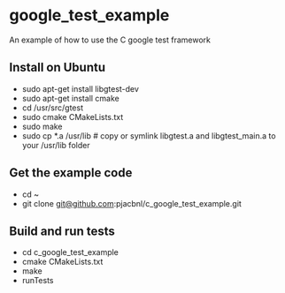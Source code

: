 # google_test_example
An example of how to use the C google test framework

## Install on Ubuntu

- sudo apt-get install libgtest-dev
- sudo apt-get install cmake
- cd /usr/src/gtest
- sudo cmake CMakeLists.txt
- sudo make
- sudo cp *.a /usr/lib # copy or symlink libgtest.a and libgtest_main.a to your /usr/lib folder

## Get the example code
- cd  ~
- git clone git@github.com:pjacbnl/c_google_test_example.git

## Build and run tests
- cd c_google_test_example
- cmake CMakeLists.txt
- make
- runTests
